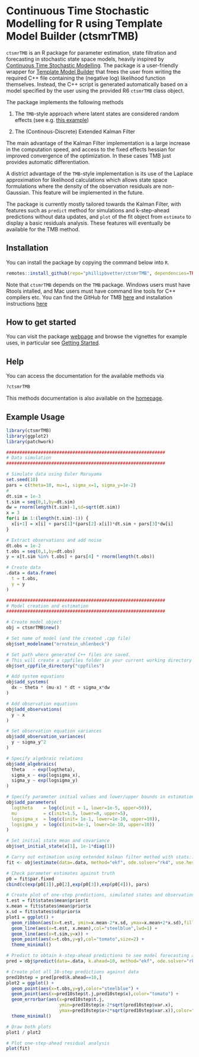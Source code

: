 # Continuous Time Stochastic Modelling for R using Template Model Builder (ctsmrTMB)

`ctsmrTMB` is an R package for parameter estimation, state filtration and forecasting in stochastic state space models, heavily inspired by [Continuous Time Stochastic Modelling](https://ctsm.info). 
The package is a user-friendly wrapper for [Template Model Builder](https://github.com/kaskr/adcomp) that frees the user from writing
the required C++ file containing the (negative log) likelihood function themselves. Instead, the C++ script is generated automatically based on a model specified by the user using the provided R6 `ctsmrTMB` class object.  

The package implements the following methods 
 
1. The `TMB`-style approach where latent states are considered random effects (see e.g. [this example]( https://github.com/kaskr/adcomp/blob/master/tmb_examples/sde_linear.cpp))

2. The (Continous-Discrete) Extended Kalman Filter 

<!--
3. The (Continous-Discrete) Unscented Kalman Filter
-->

The main advantage of the Kalman Filter implementation is a large increase in the computation speed, and access to the fixed effects hessian for improved convergence of the optimization. In these cases TMB just provides automatic differentiation.

A district advantage of the `TMB`-style implementation is its use of the Laplace approximation for likelihood calculations which allows state space formulations where the density of the observation residuals are non-Gaussian. This feature will be implemented in the future.

The package is currently mostly tailored towards the Kalman Filter, with features such as `predict` method for simulations and k-step-ahead predictions without data updates, and `plot` of the fit object from `estimate` to display a basic residuals analysis. These features will eventually be available for the TMB method.

## Installation

You can install the package by copying the command below into `R`.
``` r
remotes::install_github(repo="phillipbvetter/ctsmrTMB", dependencies=TRUE)
```

Note that `ctsmrTMB` depends on the `TMB` package. Windows users must have Rtools intalled, and Mac users must have command line tools for C++ compilers etc. You can find the GitHub for TMB [here](https://github.com/kaskr/adcomp) and installation instructions [here](https://github.com/kaskr/adcomp/wiki/Download)

## How to get started
You can visit the package [webpage](https://phillipbvetter.github.io/ctsmrTMB/index.html) and browse the vignettes for example uses, in particular see [Getting Started](https://phillipbvetter.github.io/ctsmrTMB/articles/ctsmrTMB.html).

## Help
You can access the documentation for the available methods via
``` r
?ctsmrTMB
```
This methods documentation is also available on the [homepage](https://phillipbvetter.github.io/ctsmrTMB/reference/ctsmrTMB.html).

## Example Usage

```r
library(ctsmrTMB)
library(ggplot2)
library(patchwork)

############################################################
# Data simulation
############################################################

# Simulate data using Euler Maruyama
set.seed(10)
pars = c(theta=10, mu=1, sigma_x=1, sigma_y=1e-2)
# 
dt.sim = 1e-3
t.sim = seq(0,1,by=dt.sim)
dw = rnorm(length(t.sim)-1,sd=sqrt(dt.sim))
x = 3
for(i in 1:(length(t.sim)-1)) {
  x[i+1] = x[i] + pars[1]*(pars[2]-x[i])*dt.sim + pars[3]*dw[i]
}

# Extract observations and add noise
dt.obs = 1e-2
t.obs = seq(0,1,by=dt.obs)
y = x[t.sim %in% t.obs] + pars[4] * rnorm(length(t.obs))

# Create data
.data = data.frame(
  t = t.obs,
  y = y
)

############################################################
# Model creation and estimation
############################################################

# Create model object
obj = ctsmrTMB$new()

# Set name of model (and the created .cpp file)
obj$set_modelname("ornstein_uhlenbeck")

# Set path where generated C++ files are saved.
# This will create a cppfiles folder in your current working directory if it doesnt exist
obj$set_cppfile_directory("cppfiles")

# Add system equations
obj$add_systems(
  dx ~ theta * (mu-x) * dt + sigma_x*dw
)

# Add observation equations
obj$add_observations(
  y ~ x
)

# Set observation equation variances
obj$add_observation_variances(
  y ~ sigma_y^2
)

# Specify algebraic relations
obj$add_algebraics(
  theta   ~ exp(logtheta),
  sigma_x ~ exp(logsigma_x),
  sigma_y ~ exp(logsigma_y)
)

# Specify parameter initial values and lower/upper bounds in estimation
obj$add_parameters(
  logtheta    = log(c(init = 1, lower=1e-5, upper=50)),
  mu          = c(init=1.5, lower=0, upper=5),
  logsigma_x  = log(c(init= 1e-1, lower=1e-10, upper=10)),
  logsigma_y  = log(c(init=1e-1, lower=1e-10, upper=10))
)

# Set initial state mean and covariance
obj$set_initial_state(x[1], 1e-1*diag(1))

# Carry out estimation using extended kalman filter method with stats::nlminb as optimizer
fit <- obj$estimate(data=.data, method="ekf", ode.solver="rk4", use.hessian=TRUE)

# Check parameter estimates against truth
p0 = fit$par.fixed
cbind(c(exp(p0[1]),p0[2],exp(p0[3]),exp(p0[4])), pars)

# Create plot of one-step predictions, simulated states and observations
t.est = fit$states$mean$prior$t
x.mean = fit$states$mean$prior$x
x.sd = fit$states$sd$prior$x
plot1 = ggplot() +
  geom_ribbon(aes(x=t.est, ymin=x.mean-2*x.sd, ymax=x.mean+2*x.sd),fill="grey", alpha=0.9) +
  geom_line(aes(x=t.est, x.mean),col="steelblue",lwd=1) +
  geom_line(aes(x=t.sim,y=x)) + 
  geom_point(aes(x=t.obs,y=y),col="tomato",size=2) +
  theme_minimal()

# Predict to obtain k-step-ahead predictions to see model forecasting ability
pred = obj$predict(data=.data, k.ahead=10, method="ekf", ode.solver="rk4")

# Create plot all 10-step predictions against data
pred10step = pred[pred$k.ahead==10,]
plot2 = ggplot() +
  geom_point(aes(x=t.obs,y=y),color="steelblue") +
  geom_point(aes(x=pred10step$t.j,pred10step$x),color="tomato") +
  geom_errorbar(aes(x=pred10step$t.j, 
                    ymin=pred10step$x-2*sqrt(pred10step$var.x), 
                    ymax=pred10step$x+2*sqrt(pred10step$var.x)),color="tomato") +
  theme_minimal()

# Draw both plots
plot1 / plot2

# Plot one-step-ahead residual analysis
plot(fit)

```


